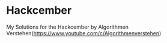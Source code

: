 # Hackcember
My Solutions for the Hackcember by Algorithmen Verstehen(https://www.youtube.com/c/Algorithmenverstehen)
